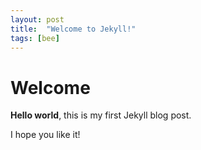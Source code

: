 ```yaml
---
layout: post
title:  "Welcome to Jekyll!"
tags: [bee]
---
```


# Welcome

**Hello world**, this is my first Jekyll blog post.

I hope you like it!

